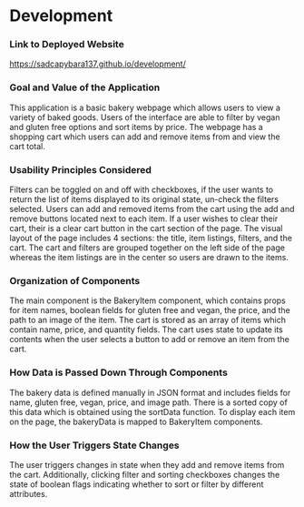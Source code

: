 # Development

### Link to Deployed Website
https://sadcapybara137.github.io/development/

### Goal and Value of the Application
This application is a basic bakery webpage which allows users to view a variety of baked goods. Users of the interface are able to filter by vegan and gluten free options and sort items by price. The webpage has a shopping cart which users can add and remove items from and view the cart total.

### Usability Principles Considered
Filters can be toggled on and off with checkboxes, if the user wants to return the list of items displayed to its original state, un-check the filters selected. Users can add and removed items from the cart using the add and remove buttons located next to each item. If a user wishes to clear their cart, their is a clear cart button in the cart section of the page. The visual layout of the page includes 4 sections: the title, item listings, filters, and the cart. The cart and filters are grouped together on the left side of the page whereas the item listings are in the center so users are drawn to the items.

### Organization of Components
The main component is the BakeryItem component, which contains props for item names, boolean fields for gluten free and vegan, the price, and the path to an image of the item. The cart is stored as an array of items which contain name, price, and quantity fields. The cart uses state to update its contents when the user selects a button to add or remove an item from the cart.

### How Data is Passed Down Through Components
The bakery data is defined manually in JSON format and includes fields for name, gluten free, vegan, price, and image path. There is a sorted copy of this data which is obtained using the sortData function. To display each item on the page, the bakeryData is mapped to BakeryItem components.

### How the User Triggers State Changes
The user triggers changes in state when they add and remove items from the cart. Additionally, clicking filter and sorting checkboxes changes the state of boolean flags indicating whether to sort or filter by different attributes.

